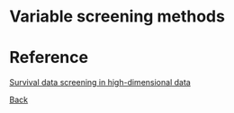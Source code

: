 # Variable screening methods


# Reference
[Survival data screening in high-dimensional data](https://github.com/younghhk/software)

[Back](https://github.com/gdlc/STAT_COMP/)
